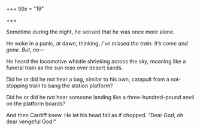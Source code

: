 +++
title = "19"

+++





Sometime during the night, he sensed that he was once more alone.

He woke in a panic, at dawn, thinking, *I’ve missed the train. It’s come and gone. But, no—*

He heard the locomotive whistle shrieking across the sky, moaning like a funeral train as the sun rose over desert sands.

Did he or did he not hear a bag, similar to his own, catapult from a not-stopping train to bang the station platform?

Did he or did he not hear someone landing like a three-hundred-pound anvil on the platform boards?

And then Cardiff knew. He let his head fall as if chopped. “Dear God, oh dear vengeful God\!”




